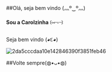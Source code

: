 ##Olá, seja bem vindo (⁠灬⁠º⁠‿⁠º⁠灬⁠)

**Sou a Carolzinha** ꒰⁠⑅⁠ᵕ⁠༚⁠ᵕ⁠꒱

Seja bem vindo (⁠◕⁠દ⁠◕⁠)

![2da5cccdaa10e142846390f3851feb46](https://github.com/Pimpolho020/Pimpolho020/assets/170662986/9154a1dc-0798-41cc-9a7e-a145320c5dbe)

##Volte sempre(⁠◍⁠•⁠ᴗ⁠•⁠◍⁠)
